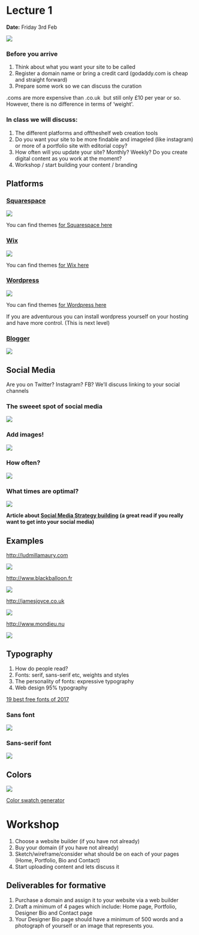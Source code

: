 # Lecture 1 

**Date:** Friday 3rd Feb

![](assets/fashion-website.jpg)

### Before you arrive 

1. Think about what you want your site to be called
2. Register a domain name or bring a credit card (godaddy.com is cheap and straight forward) 3. Prepare some work so we can discuss the curation 

.coms are more expensive than .co.uk ­ but still only £10 per year or so. However, there is no difference in terms of ‘weight'.

### In class we will discuss: 
1. The different platforms and off­the­shelf web creation tools2. Do you want your site to be more findable and image­led (like instagram) or more of a portfolio site with editorial copy?
3. How often will you update your site? Monthly? Weekly? Do you create digital content as you work at the moment?
4. Workshop / start building your content / branding  

## Platforms

### [Squarespace](https://www.squarespace.com)
![](assets/squarespace.jpg)


You can find themes [for Squarespace here](https://www.squarespace.com/templates/)
	
### [Wix](https://www.wix.com)
![](assets/wix.jpg)

You can find themes [for Wix here](http://www.wix.com/website/templates)


### [Wordpress](https://www.wordpress.com)
![](assets/wordpress.jpg)

You can find themes [for Wordpress here](https://theme.wordpress.com)

If you are adventurous you can install wordpress yourself on your hosting and have more control. (This is next level)

### [Blogger](https://www.blogger.com)
![](assets/blogger.jpg)
## Social Media
Are you on Twitter? Instagram? FB? We’ll discuss linking to your social channels


### The sweeet spot of social media

![](assets/content.jpg)


### Add images! 

![](assets/socialmediaimage.jpg)


### How often?

![](assets/socialmedia.jpg)


### What times are optimal?

![](assets/howoften.jpg)

**Article about [Social Media Strategy building](http://alistapart.com/article/reclaiming-social-content-strategy-for-social-media ) (a great read if you really want to get into your social media)**

## Examples

http://ludmillamaury.com

![](assets/ludmillamaury.jpg)

http://www.blackballoon.fr

![](assets/blackballoon.jpg)

http://jamesjoyce.co.uk

![](assets/jamesjoyce.jpg)

http://www.mondieu.nu

![](assets/mondieu.jpg)


## Typography

1. How do people read?
2. Fonts: serif, sans-serif etc, weights and styles
3. The personality of fonts: expressive typography
4. Web design 95% typography

[19 best free fonts of 2017](http://www.digitalartsonline.co.uk/features/typography/19-best-free-fonts-of-2017/)

### Sans font

![](assets/sans.jpg)

### Sans-serif font

![](assets/serif.jpg)


## Colors 

![](assets/colours.jpg)

[Color swatch generator](https://coolors.co)


# Workshop 

1. Choose a website builder (if you have not already)
2. Buy your domain (if you have not already)
3. Sketch/wireframe/consider what should be on each of your pages (Home, Portfolio, Bio and Contact) 
4. Start uploading content and lets discuss it


## Deliverables for formative

1. Purchase a domain and assign it to your website via a web builder
2. Draft a minimum of 4 pages which include: Home page, Portfolio, Designer Bio and Contact page
3. Your Designer Bio page should have a minimum of 500 words and a photograph of yourself or an image that represents you.